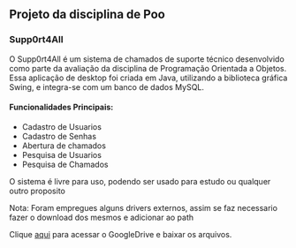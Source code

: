 ## Projeto da disciplina de Poo
### Supp0rt4All

O Supp0rt4All é um sistema de chamados de suporte técnico desenvolvido como parte da avaliação da disciplina de Programação Orientada a Objetos. Essa aplicação de desktop foi criada em Java, utilizando a 
biblioteca gráfica Swing, e integra-se com um banco de dados MySQL.

#### Funcionalidades Principais:

- Cadastro de Usuarios
- Cadastro de Senhas
- Abertura de chamados
- Pesquisa de Usuarios
- Pesquisa de Chamados

O sistema é livre para uso, podendo ser usado para estudo ou qualquer outro proposito

Nota: Foram empregues alguns drivers externos, assim se faz necessario fazer o download dos mesmos e adicionar ao path

Clique [aqui](https://drive.google.com/drive/folders/10JycmqfoD7d__TdrQbmY5jNwZHinG6GC?usp=sharing) para acessar o GoogleDrive e baixar os arquivos.


